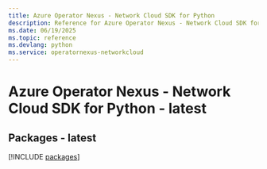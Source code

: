 ```yaml
---
title: Azure Operator Nexus - Network Cloud SDK for Python
description: Reference for Azure Operator Nexus - Network Cloud SDK for Python
ms.date: 06/19/2025
ms.topic: reference
ms.devlang: python
ms.service: operatornexus-networkcloud
---
```

# Azure Operator Nexus - Network Cloud SDK for Python - latest
## Packages - latest
[!INCLUDE [packages](operator-nexus---network-cloud-index.md)]